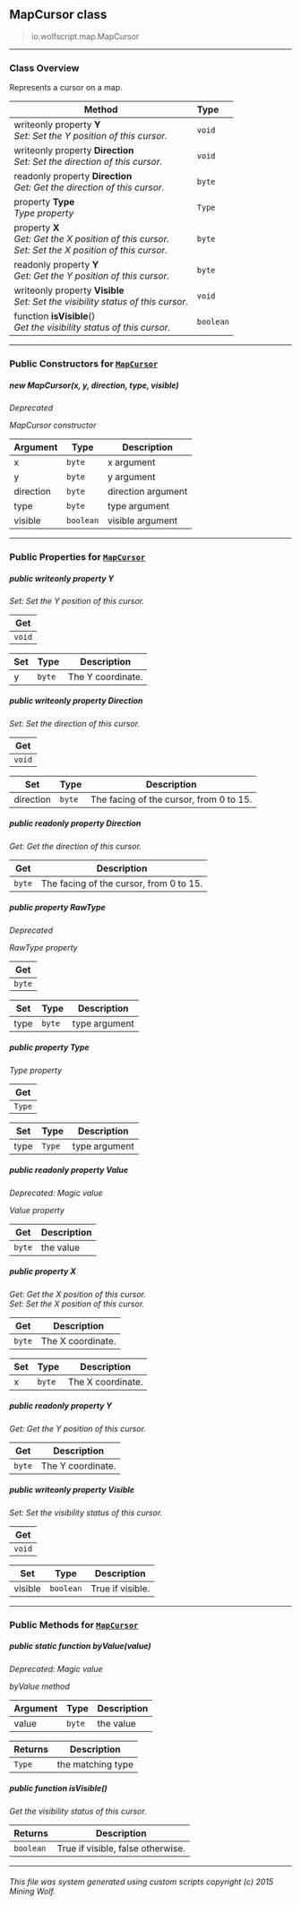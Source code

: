 ## MapCursor __class__

>io.wolfscript.map.MapCursor

---

### Class Overview

Represents a cursor on a map.

Method | Type   
--- | :--- 
 writeonly property __Y__ <br> _Set: Set the Y position of this cursor._ | `void`
 writeonly property __Direction__ <br> _Set: Set the direction of this cursor._ | `void`
 readonly property __Direction__ <br> _Get: Get the direction of this cursor._ | `byte`
  property __Type__ <br> _Type property_ | `Type`
  property __X__ <br> _Get: Get the X position of this cursor.<br>Set: Set the X position of this cursor._ | `byte`
 readonly property __Y__ <br> _Get: Get the Y position of this cursor._ | `byte`
 writeonly property __Visible__ <br> _Set: Set the visibility status of this cursor._ | `void`
 function __isVisible__() <br> _Get the visibility status of this cursor._ | `boolean`



---

### Public Constructors for [`MapCursor`](MapCursor.md)

##### <a id='mapcursor'></a>new __MapCursor__(x, y, direction, type, visible) 
_Deprecated_

_MapCursor constructor_

Argument | Type | Description  
--- | --- | --- 
x | `byte` | x argument
y | `byte` | y argument
direction | `byte` | direction argument
type | `byte` | type argument
visible | `boolean` | visible argument

---

### Public Properties for [`MapCursor`](MapCursor.md)

##### <a id='y'></a>public  writeonly property __Y__

_Set: Set the Y position of this cursor._

Get | 
--- | 
`void` |

Set | Type | Description  
--- | --- | --- 
y | `byte` | The Y coordinate.


##### <a id='direction'></a>public  writeonly property __Direction__

_Set: Set the direction of this cursor._

Get | 
--- | 
`void` |

Set | Type | Description  
--- | --- | --- 
direction | `byte` | The facing of the cursor, from 0 to 15.


##### <a id='direction'></a>public  readonly property __Direction__

_Get: Get the direction of this cursor._

Get | Description
--- | --- 
`byte` | The facing of the cursor, from 0 to 15.



##### <a id='rawtype'></a>public   property __RawType__
_Deprecated_

_RawType property_

Get | 
--- | 
`byte` |

Set | Type | Description  
--- | --- | --- 
type | `byte` | type argument


##### <a id='type'></a>public   property __Type__

_Type property_

Get | 
--- | 
`Type` |

Set | Type | Description  
--- | --- | --- 
type | `Type` | type argument


##### <a id='value'></a>public  readonly property __Value__
_Deprecated: Magic value_

_Value property_

Get | Description
--- | --- 
`byte` | the value



##### <a id='x'></a>public   property __X__

_Get: Get the X position of this cursor.<br>Set: Set the X position of this cursor._

Get | Description
--- | --- 
`byte` | The X coordinate.

Set | Type | Description  
--- | --- | --- 
x | `byte` | The X coordinate.


##### <a id='y'></a>public  readonly property __Y__

_Get: Get the Y position of this cursor._

Get | Description
--- | --- 
`byte` | The Y coordinate.



##### <a id='visible'></a>public  writeonly property __Visible__

_Set: Set the visibility status of this cursor._

Get | 
--- | 
`void` |

Set | Type | Description  
--- | --- | --- 
visible | `boolean` | True if visible.


---

### Public Methods for [`MapCursor`](MapCursor.md)

##### <a id='byvalue'></a>public static function __byValue__(value)
_Deprecated: Magic value_

_byValue method_

Argument | Type | Description  
--- | --- | --- 
value | `byte` | the value

Returns | Description
--- | --- 
`Type` | the matching type


##### <a id='isvisible'></a>public  function __isVisible__()

_Get the visibility status of this cursor._

Returns | Description
--- | --- 
`boolean` | True if visible, false otherwise.


---


###### This file was system generated using custom scripts copyright (c) 2015 Mining Wolf.
	

